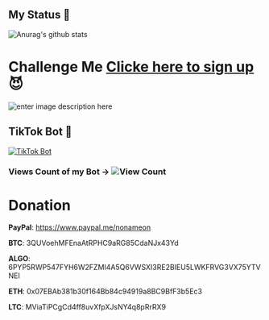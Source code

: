 ## My Status 💯
![Anurag's github stats](https://github-readme-stats.vercel.app/api?username=NoNameoN-A)

# Challenge Me [Clicke here to sign up](www.codewars.com/r/r7i88Q)😈

![enter image description here](https://www.codewars.com/users/NoNameoN-A/badges/large)

## TikTok Bot 🤖
[![TikTok Bot](https://github-readme-stats.vercel.app/api/pin/?username=NoNameoN-A&repo=TikTok-Follow-Heart-Views-Bot)](https://github.com/NoNameoN-A/TikTok-Follow-Heart-Views-Bot)
### Views Count of my Bot -> ![View Count](https://counter.gofiber.io/badge/NoNameoN/TikTok-Follow-Heart-Views-Bot/)

# Donation
**PayPal**: https://www.paypal.me/nonameon

**BTC**: 3QUVoehMFEnaAtRPHC9aRG85CdaNJx43Yd

**ALGO**: 6PYP5RWP547FYH6W2FZMI4A5Q6VWSXI3RE2BIEU5LWKFRVG3VX75YTVNEI

**ETH**: 0x07EBAb381b30f164Bb84c94919a8BC9BfF3b5Ec3

**LTC**: MViaTiPCgCd4ff8uvXfpXJsNY4q8pRrRX9
